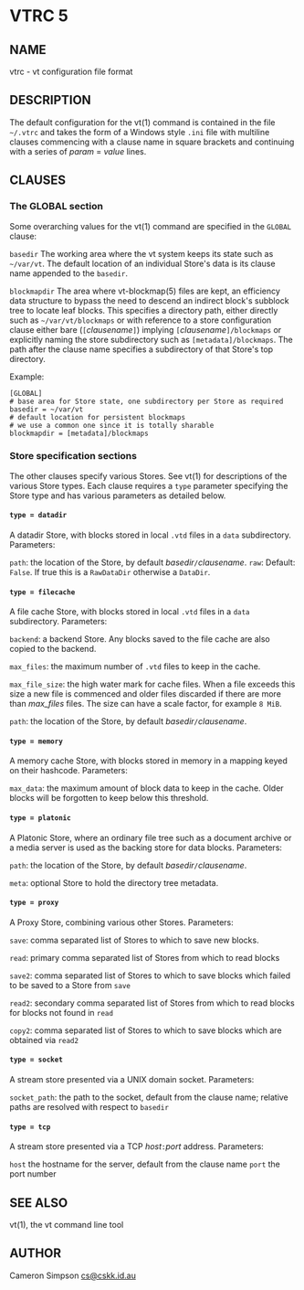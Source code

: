 # VTRC 5

## NAME

vtrc - vt configuration file format

## DESCRIPTION

The default configuration for the vt(1) command
is contained in the file `~/.vtrc`
and takes the form of a Windows style `.ini` file
with multiline clauses commencing with a clause name in square brackets
and continuing with a series of *param* = *value* lines.

## CLAUSES

### The GLOBAL section

Some overarching values for the vt(1) command
are specified in the `GLOBAL` clause:

`basedir`
  The working area where the vt system keeps its state
  such as `~/var/vt`.
  The default location of an individual Store's data
  is its clause name appended to the `basedir`.

`blockmapdir`
  The area where vt-blockmap(5) files are kept,
  an efficiency data structure to bypass the need to descend
  an indirect block's subblock tree to locate leaf blocks.
  This specifies a directory path,
  either directly such as `~/var/vt/blockmaps`
  or with reference to a store configuration clause
  either bare (`[`*clausename*`]`)
  implying `[`*clausename*`]/blockmaps`
  or explicitly naming the store subdirectory
  such as `[metadata]/blockmaps`.
  The path after the clause name specifies a subdirectory
  of that Store's top directory.

Example:

    [GLOBAL]
    # base area for Store state, one subdirectory per Store as required
    basedir = ~/var/vt
    # default location for persistent blockmaps
    # we use a common one since it is totally sharable
    blockmapdir = [metadata]/blockmaps

### Store specification sections

The other clauses specify various Stores.
See vt(1) for descriptions of the various Store types.
Each clause requires a `type` parameter specifying the Store type
and has various parameters as detailed below.

#### `type = datadir`

A datadir Store, with blocks stored in local `.vtd` files
in a `data` subdirectory.
Parameters:

`path`:
  the location of the Store,
  by default *basedir*`/`*clausename*.
`raw`:
  Default: `False`.
  If true this is a `RawDataDir` otherwise a `DataDir`.

#### `type = filecache`

A file cache Store,
with blocks stored in local `.vtd` files in a `data` subdirectory.
Parameters:

`backend`:
  a backend Store.
  Any blocks saved to the file cache are also copied to the backend.

`max_files`:
  the maximum number of `.vtd` files to keep in the cache.

`max_file_size`:
  the high water mark for cache files.
  When a file exceeds this size
  a new file is commenced
  and older files discarded if there are more than *max_files* files.
  The size can have a scale factor,
  for example `8 MiB`.

`path`:
  the location of the Store,
  by default *basedir*`/`*clausename*.

#### `type = memory`

A memory cache Store,
with blocks stored in memory in a mapping keyed on their hashcode.
Parameters:

`max_data`:
  the maximum amount of block data to keep in the cache.
  Older blocks will be forgotten to keep below this threshold.

#### `type = platonic`

A Platonic Store,
where an ordinary file tree
such as a document archive or a media server
is used as the backing store for data blocks.
Parameters:

`path`:
  the location of the Store,
  by default *basedir*`/`*clausename*.

`meta`:
  optional Store to hold the directory tree metadata.

#### `type = proxy`

A Proxy Store,
combining various other Stores.
Parameters:

`save`:
  comma separated list of Stores
  to which to save new blocks.

`read`:
  primary comma separated list of Stores from which to read blocks

`save2`:
  comma separated list of Stores to which to save blocks
  which failed to be saved to a Store from `save`

`read2`:
  secondary comma separated list of Stores from which to read blocks
  for blocks not found in `read`

`copy2`:
  comma separated list of Stores to which to save blocks
  which are obtained via `read2`

#### `type = socket`

A stream store presented via a UNIX domain socket.
Parameters:

`socket_path`:
  the path to the socket, default from the clause name;
  relative paths are resolved with respect to `basedir`

#### `type = tcp`

A stream store presented via a TCP *host*`:`*port* address.
Parameters:

`host`
  the hostname for the server, default from the clause name
`port`
  the port number

## SEE ALSO

vt(1), the vt command line tool

## AUTHOR

Cameron Simpson <cs@cskk.id.au>
